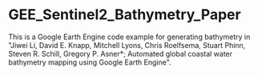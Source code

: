 # GEE_Sentinel2_Bathymetry_Paper
This is a Google Earth Engine code example for generating bathymetry in
"Jiwei Li, David E. Knapp, Mitchell Lyons, Chris Roelfsema, Stuart Phinn, Steven R. Schill, Gregory P. Asner*; 
Automated global coastal water bathymetry mapping using Google Earth Engine".
